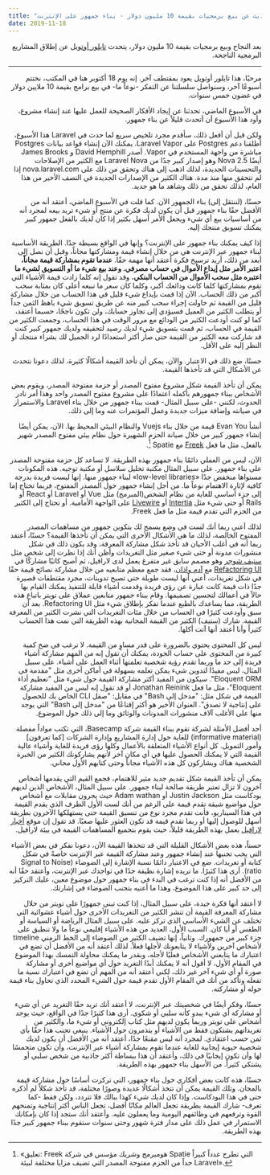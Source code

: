 ```yaml
---
title: "بودكاست مترجم -- حديث عن بيع برمجيات بقيمة 10 مليون دولار - بناء جمهور على الإنترنت"
date: 2019-11-18
---
```


<div dir=rtl>

بعد النجاح وبيع برمجيات بقيمة 10 مليون دولار، يتحدث [تايلور أوتويل](https://twitter.com/taylorotwell) عن إطلاق المشاريع البرمجية الناجحة.

---

مرحبًا، هذا تايلور أوتويل يعود بمقتطف آخر. إنه يوم 18 أكتوبر هنا في المكتب، نختتم أسبوعًا آخر، وسنواصل سلسلتنا عن التفكر -نوعاً ما- في بيع برامج بقيمة 10 ملايين دولار في غضون خمس سنوات.

في الأسبوع الماضي، تحدثنا عن إيجاد الأفكار الصحيحة للعمل عليها عند إنشاء مشروع، وأود هذا الأسبوع أن أتحدث قليلاً عن بناء جمهور.

ولكن قبل أن أفعل ذلك، سأقدم مجرد تلخيص سريع لما حدث في Laravel هذا الأسبوع، أطلقنا دعم Postgres على Laravel Vapor. يمكنك الآن إنشاء قواعد بيانات Postgres مباشرة من واجهة المستخدم في Vapor. أصدر David Hemphill و James Brooks أيضًا Nova 2.5 وهو إصدار كبير جدًا من Laravel Nova مع الكثير من الإصلاحات والتحسينات الجديدة، لذلك اذهب إلى هناك وتحقق من ذلك على nova.laravel.com إذا لم تتحقق منها منذ مدة. هناك الكثير من الإصدارات الجديدة في النصف الأخير من هذا العام، لذلك تحقق من ذلك وشاهد ما هو جديد.

حسنًا، (لننتقل إلى) بناء الجمهور الآن. كما قلت في الأسبوع الماضي، أعتقد أنه من الأفضل حقًا بناء جمهور قبل أن يكون لديك فكرة عن منتج أو شيء تريد بيعه لمجرد أنه من أساسيات بيع أي شيء ويجعل الأمر أسهل بكثير إذا كان لديك بالفعل جمهور كبير يمكنك تسويق منتجك إليه.

إذا كيف يمكنك بناء جمهور على الإنترنت؟ وإنها في الواقع بسيطة جدًا. الطريقة الأساسية لبناء جمهور عبر الإنترنت هي من خلال إنشاء قيمة ومشاركتها مجاناً، وقبل أن نصل إلى أبعد من ذلك، أريد ترسيخ فكرة أعتقد أنها مهمة حقًا. **عندما تقوم بمشاركة قيمة مجاناً، اعتبر الأمر مثل إيداع الأموال في حساب مصرفي. وعند بيع شيء ما أو التسويق لشيء ما اعتبره مثل سحب الأموال من الحساب البنكي**، وقد تقول إنه كلما زادت قيمة الأشياء التي تقوم بمشاركتها كلما كانت ودائعك أكبر، وكلما كان سعر ما تبيعه أعلى كان بمثابة سحب أكبر من ذلك الحساب. الآن إذا قمت بإيداع شيء قليل في هذا الحساب من خلال مشاركة قليل من القيمة ثم حاولت إجراء سحب كبير منه عن طريق تسويق شيء باهظ الثمن جداً أو يتطلب الكثير من العميل فسيؤدي إلى تجاوز حسابك، ولن تكون ناجحًا، حسبما أعتقد، كما لو كنت أودعت الكثير من الودائع مع مرور الوقت في هذا الحساب، وجمعت الكثير من القيمة في الحساب، ثم قمت بتسويق شيء لديك رصيد لتحقيقه ولديك جمهور كبير كنت قد شاركت معه الكثير من القيمة حتى صار أكثر استعدادًا لرد الجميل لك بشراء منتجك أو النظر إليه على الأقل.


حسنًا، ضع ذلك في الاعتبار. والآن، يمكن أن تأخذ القيمة أشكالًا كثيرة، لذلك دعونا نتحدث عن الأشكال التي قد تأخذها القيمة.

يمكن أن تأخذ القيمة شكل مشروع مفتوح المصدر أو حزمة مفتوحة المصدر، ويقوم بعض الأشخاص ببناء جمهورهم بأكمله اعتمادًا على مشروع مفتوح المصدر واحد وهذا أمر نادر الحدوث، لكنني -على سبيل المثال- قمت ببناء جمهور من خلال بناء Laravel والاستمرار في صيانته وإضافة ميزات جديدة وعمل المؤتمرات عنه وما إلى ذلك.

أنشأ Evan You قيمة من خلال بناء Vuejs والنظام البيئي المحيط بها. الآن، يمكن أيضًا إنشاء جمهور كبير من خلال صيانة الحزم الشهيرة حول نظام بيئي مفتوح المصدر شهير بالفعل، مثل ما فعل [Freek](https://freek.dev/) مع Spatie &rlm;[^1].

[^1]: «تعليق: Freek هومبرمج وشريك مؤسس في شركة Spatie التي تطرح عدداً كبيراً جداً من الحزم مفتوحة المصدر التي تضيف مزايا مختلفة لبيئة Laravel».

الآن، ليس من العملي دائمًا بناء جمهور بهذه الطريقة. لا تساعد كل حزمة مفتوحة المصدر على بناء جمهور. على سبيل المثال مكتبة تحليل سلاسل أو مكتبة توجيه. هذه المكونات مستواها منخفض جدًا «low-level libraries» لبناء جمهور منها. إنها ليست فريدة بدرجة كافية لإثارة الاهتمام نوعاً ما. من أجل إنشاء جمهور حول المصدر المفتوح، فربما تحتاج إما إلى جزء أساسي للغاية من نظام الشخص(المبرمج) مثل Vue أو Laravel أو React أو Rails أو حتى شيء مثل [Intertia](https://inertiajs.com/) أو [Livewire](https://laravel-livewire.com/) على الواجهة الأمامية. أو تحتاج إلى الكثير من الحزم التي تقدم قيمة مثل ما فعل Freek.

لذلك أعني ربما أنك لست في وضع يسمح لك بتكوين جمهور من مساهمات المصدر المفتوح الخالصة، لذلك ما هي الأشكال الأخرى التي يمكن أن تأخذها القيمة؟ حسنًا، أعتقد ربما أنه في أغلب الأحيان قد تأخذ شكل مشاركة المعرفة، وقد يكون ذلك في شكل منشورات مدونة أو حتى شيء صغير مثل التغريدات وأظن أنك إذا نظرت إلى شخص مثل [ستيف شوجر](https://www.steveschoger.com/) وهو مصمم سابق غير متفرغ يعمل لدى لارافيل، ثم أصبح كاتبًا مشاركًا في [Refactoring UI](https://refactoringui.com/) مع [آدم واذان](https://adamwathan.me/)، فقد جمع معظم متابعيه من خلال مشاركة نصائح قيمة حقًا في شكل تغريدات، أعني أنها ليست طويلة حتى تصبح تدوينات، مجرد مقتطفات قصيرة جدًا ذات قيمة كانت عبارة عن رؤى فريدة وقدمت أشياء قابلة للتنفيذ يمكنك القيام بها حالاً في أعمالك لتحسين تصميمها. وقام ببناء جمهور متابعين عملاق على تويتر باتباع هذه الطريقة، مما يساعدك بالطبع عندما تفكر بإطلاق شيء مثل Refactoring UI. بعد أن سبق وأودعت كثيرًا في الحساب من خلال مئات التغريدات التي نشرت الكثير من المعرفة القيمة. شارك (ستيف) الكثير من القيمة المجانية بهذه الطريقة التي نمت هذا الحساب كثيراً وأنا أعتقد أنها آتت أكلها.

ليس كل المحتوى يحتوي بالضرورة على قدر مساوٍ من القيمة. لا ترغب في ضخ كمية كبيرة من المحتوى على حساب الجودة، يمكنك أن تقول إنه من المهم مشاركة أشياء فريدة إلى حد ما وربما تقدم رؤية شخصية تعلمتها أثناء العمل على أشياء. على سبيل المثال، ليس مفيدًا لتدوين شيء يمكن تعلمه بسهولة في أماكن أخرى مثل "مقدمة في Eloquent ORM". سيكون من المفيد أكثر مشاركة القيمة حول شيء مثل "تعظيم أداء Eloquent"، مثل ما فعل Jonathan Reinink أو قد تقول إنه ليس من المفيد مشاركة القيمة في شكل مثل: "مدخل إلى Bash" في مقابل: "صقل CLI الخاص بك للحصول على إنتاجية لا تصدق". العنوان الأخير هو أكثر إقناعًا من "مدخل إلى Bash" التي يوجد منها على الأغلب آلاف منشورات المدونات والوثائق وما إلى ذلك حول الموضوع.

أحد أفضل الأمثلة لشركة تقوم ببناء القيمة شركة Basecamp، التي تكتب مواداً مفصلة (informative material) للغاية حول إدارة المشاريع وإدارة الشركات [كما تعرفون] وأمور التمويل. كل أنواع الأشياء المتعلقة بالأعمال وكلها رؤى فريدة للغاية وأشياء عالية القيمة التي لا يمكنك الحصول عليها في أي مكان آخر لأنهم يشاركونك الكثير من الخبرة الشخصية هناك ويشاركون كل هذه الأشياء مجاناً وحتى كتابهم الأول مجاني.

يمكن أن تأخذ القيمة شكل تقديم جديد مثير للاهتمام، فجمع القيم التي يقدمها أشخاص آخرون لا تزال تعتبر طريقة صالحة لبناء جمهور. على سبيل المثال، الأشخاص الذين لديهم بودكاست مثل Justin Jackson أو Adam wathan حيث يجرون مقابلات مع أشخاص حول مواضيع شيقة تقدم قيمة على الرغم من أنك لست الأول الطرف الذي يقدم القيمة في هذا السيناريو، فأنت تقدم مجرد نوع من تنسيق القيمة حتى يستهلكها الآخرون بطريقة أسهل للوصول إليها أو ربما تقدم قيمة قد تكون العثور عليها صعبًا. قد تقول إن موقع [أخبار لارافيل](https://laravel-news.com/) يعمل بهذه الطريقة قليلاً، حيث يقوم بتجميع المساهمات القيمة في بيئة لارافيل.

حسناً، هذه بعض الأشكال القليلة التي قد تتخذها القيمة الآن، دعونا نفكر في بعض الأشياء التي يجب تجنبها عند إنشاء جمهور وعند مشاركة القيمة عبر الإنترنت خاصةً في شكل كتابة أو تغريدات. ضع في الاعتبار دائمًا نسبة الإشارة إلى الضوضاء (Signal to Noise ratio). أرى هذا كثيرًا. ما تريده إشارة نظيفة جدًا في تواجدك عبر الإنترنت، وأعتقد حقًا أنه من الأفضل أنه إذا كنت ترغب في البدء في بناء جمهور حول موضوع معين، عليك التركيز إلى حد كبير على هذا الموضوع، وهذا ما أعنيه بتجنب الضوضاء في إشارتك.

لا أعتقد أنها فكرة جيدة، على سبيل المثال، إذا كنت تبني جمهورًا على تويتر من خلال مشاركة المعرفة القيمة أن تنشر الكثير من التغريدات الأخرى حول أشياء عشوائية التي تختلف عن الشيء الأساسي الذي تركز عليه. على سبيل المثال الرياضة أو السياسة أو الطقس أو أيا كان. السبب الأول، العديد من هذه الأشياء إقليمي نوعاً ما ولا تنطبق على جزء كبير من جمهورك. وثانياً، إنها تضيف الكثير من الضوضاء إلى الخط الزمني timeline لأشخاص آخرين ولأشياء لا يتابعونك لأجلها فعلاً. لذلك أعتقد أنه من الأفضل أن تضع في اعتبارك ما يتابعني الأشخاص فعليًا لأجله، وبقدر ما يمكنك محاولة التمسك بهذا الموضوع في المقام الأول، لا أقول أنه لا يمكنك أبدًا التغريد حول أي مواضيع أخرى أو مشاركة صورة أو أي شيء آخر غير ذلك، لكني أعتقد أنه من المهم أن تضع في اعتبارك نسبة ما تفعله وتأكد من أنك في المقام الأول تقدم قيمة حول الشيء المحدد الذي تحاول بناء قيمة حوله أو مشاركته.

حسنًا، وفكر أيضًا في شخصيتك عبر الإنترنت، لا أعتقد أنك تريد حقًا التغريد عن أي شيء أو مشاركة أي شيء يبدو كأنه سلبي أو شكوى. أرى هذا كثيرًا جدًا في الواقع، حيث يوجد أشخاص على تويتر وربما يكون لديهم مثل كتاب إلكتروني أو شيء ما، والكثير من تغريداتهم يشتكون فقط من الأشياء أو يتذمرون حول الأشياء. ينبغي تجنب هذا حقًا بأي ثمن حسب اعتقادي. لمجرد أنه ليس مقنعًا جدًا، أعتقد أنه من الأفضل أن يكون لديك شخصية حيوية إيجابية للغاية عندما تقوم بمشاركة أشياء عبر الإنترنت، وأن تكون متحمسًا لها وأن تكون إيجابيًا في ذلك، وأعتقد أن هذا ببساطة أكثر جاذبية من شخص سلبي أو يشتكي كثيراً. من الأسهل بناء جمهور بهذه الطريقة.

حسنًا، هذه كانت بعض أفكاري حول بناء جمهور، التي تركزت أساسًا حول مشاركة قيمة بالمجان. وتلك القيمة يمكن أن تتخذ أشكالًا عديدة وصورًا مختلفة، قد تأخذ شكلاً لم أذكره حتى في هذا البودكاست. وإذا كان لديك شيء كهذا ببالك فلا تتردد، ولكن فقط -كما تعرف- شارك القيمة بطريقة تجعل العالم مكانًا أفضل، تجعل الناس أكثر إنتاجية وتمنحهم القوة وترفعهم في وظائفهم اليومية وما يعملون عليه. وأعتقد أنك ستجد إذا كان بإمكانك الاستمرار في عمل ذلك على مدار فترة شهور وحتى سنوات ستقوم ببناء جمهور كبير جدًا بهذه الطريقة.

</div>

